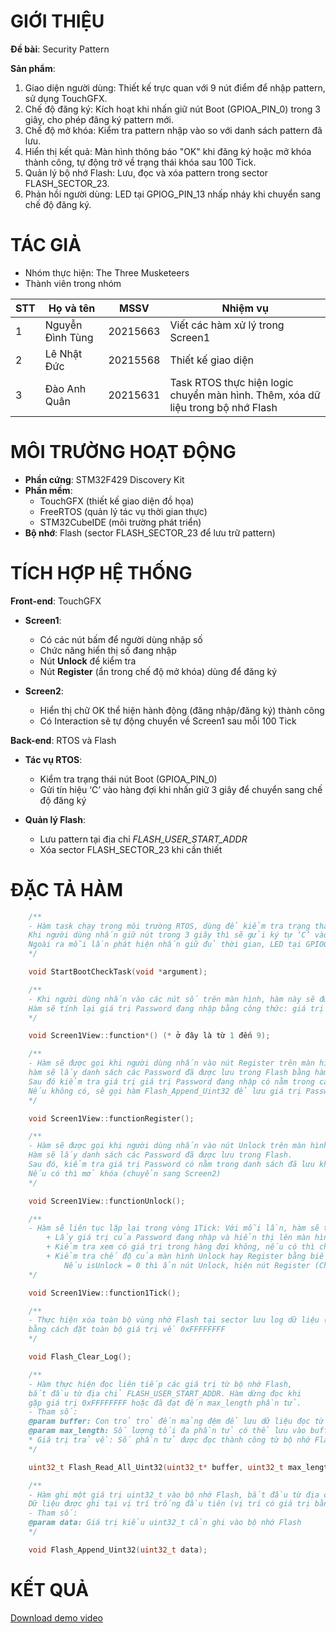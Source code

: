 # GIỚI THIỆU
**Đề bài**:    Security Pattern

**Sản phẩm**: 
1.    Giao diện người dùng: Thiết kế trực quan với 9 nút điểm để nhập pattern, sử dụng TouchGFX.
2.    Chế độ đăng ký: Kích hoạt khi nhấn giữ nút Boot (GPIOA_PIN_0) trong 3 giây, cho phép đăng ký pattern mới.
3.    Chế độ mở khóa: Kiểm tra pattern nhập vào so với danh sách pattern đã lưu.
4.    Hiển thị kết quả: Màn hình thông báo "OK" khi đăng ký hoặc mở khóa thành công, tự động trở về trạng thái khóa sau 100 Tick.
5.    Quản lý bộ nhớ Flash: Lưu, đọc và xóa pattern trong sector FLASH_SECTOR_23.
6.    Phản hồi người dùng: LED tại GPIOG_PIN_13 nhấp nháy khi chuyển sang chế độ đăng ký.

# TÁC GIẢ
-    Nhóm thực hiện: The Three Musketeers
-    Thành viên trong nhóm 

| STT | Họ và tên | MSSV | Nhiệm vụ |
|-----|-----------|------|----------|
| 1   | Nguyễn Đình Tùng | 20215663 | Viết các hàm xử lý trong Screen1 |
| 2   | Lê Nhật Đức | 20215568 | Thiết kế giao diện |
| 3   | Đào Anh Quân | 20215631 | Task RTOS thực hiện logic chuyển màn hình. Thêm, xóa dữ liệu trong bộ nhớ Flash |

# MÔI TRƯỜNG HOẠT ĐỘNG
- **Phần cứng**: STM32F429 Discovery Kit
- **Phần mềm**:
    + TouchGFX (thiết kế giao diện đồ họa)
    + FreeRTOS (quản lý tác vụ thời gian thực)
    + STM32CubeIDE (môi trường phát triển)
- **Bộ nhớ**: Flash (sector FLASH_SECTOR_23 để lưu trữ pattern)

# TÍCH HỢP HỆ THỐNG
**Front-end**: TouchGFX
- **Screen1**:
    <image-card src="https://github.com/Lenhatduc/BT070625/blob/main/Screen1.png" ></image-card>
    + Có các nút bấm để người dùng nhập số 
    + Chức năng hiển thị số đang nhập 
    + Nút **Unlock** để kiểm tra  
    + Nút **Register** (ẩn trong chế độ mở khóa) dùng để đăng ký  

- **Screen2**:
    <image-card src="https://github.com/Lenhatduc/BT070625/blob/main/Screen2.png" ></image-card>
    + Hiển thị chữ OK thể hiện hành động (đăng nhập/đăng ký) thành công 
    + Có Interaction sẽ tự động chuyển về Screen1 sau mỗi 100 Tick

 **Back-end**: RTOS và Flash
- **Tác vụ RTOS**:
    + Kiểm tra trạng thái nút Boot (GPIOA_PIN_0) 
    + Gửi tín hiệu ‘C’ vào hàng đợi khi nhấn giữ 3 giây để chuyển sang chế độ đăng ký 

- **Quản lý Flash**:
    + Lưu pattern tại địa chỉ *FLASH_USER_START_ADDR*
    + Xóa sector FLASH_SECTOR_23 khi cần thiết 

# ĐẶC TẢ HÀM
```c
    /** 
    - Hàm task chạy trong môi trường RTOS, dùng để kiểm tra trạng thái nút nhấn tại chân GPIOA_PIN_0.
    Khi người dùng nhấn giữ nút trong 3 giây thì sẽ gửi ký tự ‘C’ vào hàng đợi, là tín hiệu để sang màn hình đăng ký.
    Ngoài ra mỗi lần phát hiện nhấn giữ đủ thời gian, LED tại GPIOG_PIN_13 sẽ nhấp nháy để phản hồi. 
    */ 

    void StartBootCheckTask(void *argument);
```

```c
    /** 
    - Khi người dùng nhấn vào các nút số trên màn hình, hàm này sẽ được gọi tương ứng.
    Hàm sẽ tính lại giá trị Password đang nhập bằng công thức: giá trị mới = giá trị cũ * 10 + i ; 
    */ 

    void Screen1View::function*() (* ở đây là từ 1 đến 9); 
```

```c
    /** 
    - Hàm sẽ được gọi khi người dùng nhấn vào nút Register trên màn hình,
    hàm sẽ lấy danh sách các Password đã được lưu trong Flash bằng hàm : Flash_Read_All_Uint32.
    Sau đó kiểm tra giá trị giá trị Password đang nhập có nằm trong các giá trị đã lưu không.
    Nếu không có, sẽ gọi hàm Flash_Append_Uint32 để lưu giá trị Password đăng ký và chuyển sang Screen2 
    */ 

    void Screen1View::functionRegister(); 
```

```c
    /** 
    - Hàm sẽ được gọi khi người dùng nhấn vào nút Unlock trên màn hình.
    Hàm sẽ lấy danh sách các Password đã được lưu trong Flash.
    Sau đó, kiểm tra giá trị Password có nằm trong danh sách đã lưu không.
    Nếu có thì mở khóa (chuyển sang Screen2)
    */ 

    void Screen1View::functionUnlock();
```

```c
    /** 
    - Hàm sẽ liên tục lặp lại trong vòng 1Tick: Với mỗi lần, hàm sẽ thực hiện các công việc: 
        + Lấy giá trị của Password đang nhập và hiển thị lên màn hình. 
        + Kiểm tra xem có giá trị trong hàng đợi không, nếu có thì chuyển màn hình sang chế độ Register 
        + Kiểm tra chế độ của màn hình Unlock hay Register bằng biến toàn cụ isUnlock. 
            Nếu isUnlock = 0 thì ẩn nút Unlock, hiện nút Register (Chế độ Register) và ngược lại. 
    */ 

    void Screen1View::function1Tick();
```

```c
    /** 
    - Thực hiện xóa toàn bộ vùng nhớ Flash tại sector lưu log dữ liệu (FLASH_SECTOR_23),
    bằng cách đặt toàn bộ giá trị về 0xFFFFFFFF 
    */ 

    void Flash_Clear_Log(); 
```

```c
    /** 
    - Hàm thực hiện đọc liên tiếp các giá trị từ bộ nhớ Flash,
    bắt đầu từ địa chỉ FLASH_USER_START_ADDR. Hàm dừng đọc khi
    gặp giá trị 0xFFFFFFFF hoặc đã đạt đến max_length phần tử. 
    - Tham số: 
    @param buffer: Con trỏ trỏ đến mảng đệm để lưu dữ liệu đọc từ Flash 
    @param max_length: Số lượng tối đa phần tử có thể lưu vào buffer 
    * Giá trị trả về: Số phần tử được đọc thành công từ bộ nhớ Flash 
    */ 

    uint32_t Flash_Read_All_Uint32(uint32_t* buffer, uint32_t max_length); 
```

```c
    /** 
    - Hàm ghi một giá trị uint32_t vào bộ nhớ Flash, bắt đầu từ địa chỉ FLASH_USER_START_ADDR.
    Dữ liệu được ghi tại vị trí trống đầu tiên (vị trí có giá trị bằng 0xFFFFFFFF. 
    - Tham số: 
    @param data: Giá trị kiểu uint32_t cần ghi vào bộ nhớ Flash 
    */ 

    void Flash_Append_Uint32(uint32_t data); 
```

# KẾT QUẢ
[Download demo video](./demoNhung.mp4)
